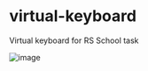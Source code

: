# virtual-keyboard
Virtual keyboard for RS School task

![image](https://user-images.githubusercontent.com/71282670/173592897-69222abb-f004-4c14-9b14-b93d40f03a23.png)